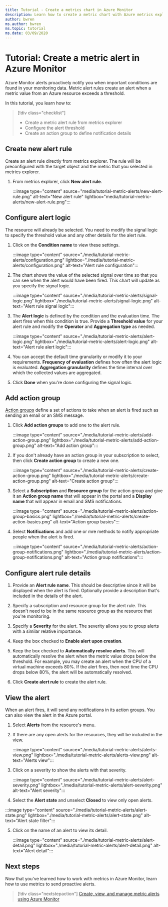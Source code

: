 ```yaml
---
title: Tutorial - Create a metrics chart in Azure Monitor
description: Learn how to create a metric chart with Azure metrics explorer.
author: bwren
ms.author: bwren
ms.topic: tutorial
ms.date: 03/09/2020
---
```


# Tutorial: Create a metric alert in Azure Monitor
Azure Monitor alerts proactively notify you when important conditions are found in your monitoring data. Metric alert rules create an alert when a metric value from an Azure resource exceeds a threshold.

In this tutorial, you learn how to:

> [!div class="checklist"]
> * Create a metric alert rule from metrics explorer
> * Configure the alert threshold
> * Create an action group to define notification details



## Create new alert rule
Create an alert rule directly from metrics explorer. The rule will be preconfigured with the target object and the metric that you selected in metrics explorer.

1. From metrics explorer, click **New alert rule**.

    :::image type="content" source="media/tutorial-metric-alerts/new-alert-rule.png" alt-text="New alert rule" lightbox="media/tutorial-metric-alerts/new-alert-rule.png":::

## Configure alert logic
The resource will already be selected. You need to modify the signal logic to specify the threshold value and any other details for the alert rule. 

1. Click on the **Condition name** to view these settings. 

    :::image type="content" source="./media/tutorial-metric-alerts/configuration.png" lightbox="./media/tutorial-metric-alerts/configuration.png" alt-text="Alert rule configuration":::

2. The chart shows the value of the selected signal over time so that you can see when the alert would have been fired. This chart will update as you specify the signal logic.

    :::image type="content" source="./media/tutorial-metric-alerts/signal-logic.png" lightbox="./media/tutorial-metric-alerts/signal-logic.png" alt-text="Alert rule signal logic":::

3. The **Alert logic** is defined by the condition and the evaluation time. The alert fires when this condition is true. Provide a **Threshold value** for your alert rule and modify the **Operator** and **Aggregation type** as needed.

    :::image type="content" source="./media/tutorial-metric-alerts/alert-logic.png" lightbox="./media/tutorial-metric-alerts/alert-logic.png" alt-text="Alert rule alert logic":::

4. You can accept the default time granularity or modify it to your requirements. **Frequency of evaluation** defines how often the alert logic is evaluated. **Aggregation granularity** defines the time interval over which the collected values are aggregated.

5. Click **Done** when you're done configuring the signal logic.

## Add action group
[Action groups](../articles/azure-monitor/alerts/action-groups.md) define a set of actions to take when an alert is fired such as sending an email or an SMS message.

1. Click **Add action groups** to add one to the alert rule.

    :::image type="content" source="./media/tutorial-metric-alerts/add-action-group.png" lightbox="./media/tutorial-metric-alerts/add-action-group.png" alt-text="Add action group":::


2. If you don't already have an action group in your subscription to select, then click **Create action group** to create a new one.

    :::image type="content" source="./media/tutorial-metric-alerts/create-action-group.png" lightbox="./media/tutorial-metric-alerts/create-action-group.png" alt-text="Create action group":::

3. Select a **Subscription** and **Resource group** for the action group and give it an **Action group name** that will appear in the portal and a **Display name** that will appear in email and SMS notifications.

    :::image type="content" source="./media/tutorial-metric-alerts/action-group-basics.png" lightbox="./media/tutorial-metric-alerts/create-action-basics.png" alt-text="Action group basics":::

4. Select **Notifications** and add one or mre methods to notify appropriate people when the alert is fired.

    :::image type="content" source="./media/tutorial-metric-alerts/action-group-notifications.png" lightbox="./media/tutorial-metric-alerts/action-group-notifications.png" alt-text="Action group notifications":::

## Configure alert rule details

1. Provide an **Alert rule name**. This should be descriptive since it will be displayed when the alert is fired. Optionally provide a description that's included in the details of the alert.



2. Specify a subscription and resource group for the alert rule. This doesn't need to be in the same resource group as the resource that you're monitoring. 

3. Specify a **Severity** for the alert. The severity allows you to group alerts with a similar relative importance.

4. Keep the box checked to **Enable alert upon creation**.
5. Keep the box checked to **Automatically resolve alerts**. This will automatically resolve the alert when the metric value drops below the threshold. For example, you may create an alert when the CPU of a virtual machine exceeds 80%. If the alert fires, then next time the CPU drops below 80%, the alert will be automatically resolved.
6. Click **Create alert rule** to create the alert rule.


## View the alert
When an alert fires, it will send any notifications in its action groups. You can also view the alert in the Azure portal.

1. Select **Alerts** from the resource's menu.
2. If there are any open alerts for the resources, they will be included in the view.

    :::image type="content" source="./media/tutorial-metric-alerts/alerts-view.png" lightbox="./media/tutorial-metric-alerts/alerts-view.png" alt-text="Alerts view":::

3. Click on a severity to show the alerts with that severity.

    :::image type="content" source="./media/tutorial-metric-alerts/alert-severity.png" lightbox="./media/tutorial-metric-alerts/alert-severity.png" alt-text="Alert severity":::

4. Select the **Alert state** and unselect **Closed** to view only open alerts.

:::image type="content" source="./media/tutorial-metric-alerts/alert-state.png" lightbox="./media/tutorial-metric-alerts/alert-state.png" alt-text="Alert state filter":::

5. Click on the name of an alert to view its detail.

    :::image type="content" source="./media/tutorial-metric-alerts/alert-detail.png" lightbox="./media/tutorial-metric-alerts/alert-detail.png" alt-text="Alert detail":::


## Next steps
Now that you've learned how to work with metrics in Azure Monitor, learn how to use metrics to send proactive alerts.

> [!div class="nextstepaction"]
> [Create, view, and manage metric alerts using Azure Monitor](../essentials/metrics-charts.md#alert-rules)


